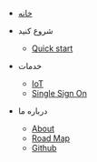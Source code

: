 <!-- docs/_sidebar.md -->

* [خانه](/ "ioCloud")

* شروع کنید
  * [Quick start](quickstart.md)
  

* خدمات
  * [IoT](iot.md)
  * [Single Sign On](sso.md)


* درباره ما
  * [About](about.md "درباره ما")
  * [Road Map](roadmap.md "نقشه راه")
  * [Github](https://github.com/iokloud/)